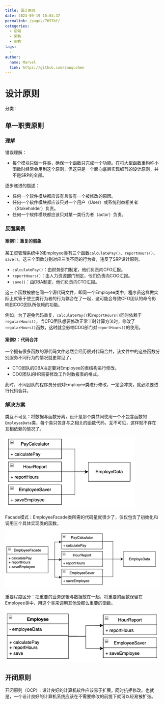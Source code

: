 ```yaml
---
title: 设计原则
date: 2023-09-19 15:03:37
permalink: /pages/7697bf/
categories:
  - 后端
  - 架构
  - 架构
tags:
  - 
author: 
  name: Marvel
  link: https://github.com/zouquchen
---
```

# 设计原则

分类：





## 单一职责原则

### 理解

错误理解：

- 每个模块只做一件事，确保一个函数只完成一个功能。在将大型函数重构称小函数时经常会用到这个原则，但这只是一个面向底层实现细节的设计原则，并不是SRP的全部。

逐步递进的描述：

- 任何一个软件模块都应该有且仅有一个被修改的原因。
- 任何一个软件模块都应该只对一个用户（User）或系统利益相关者（Stakeholder）负责。
- 任何一个软件模块都应该只对某一类行为者（actor）负责。

### 反面案例

#### 案例1：重复的假象

某工资管理系统中的Employee类有三个函数`calculatePay()`、`reportHours()`、`save()`。这三个函数分别对应三类不同的行为者，违反了SRP设计原则。

- `calculatePay()`：由财务部门制定，他们负责向CFO汇报。
- `reportHours()`：由人力资源部门制定，他们负责向COO汇报。
- `save()`：由DBA制定，他们负责向CTO汇报。

这三个函数被放在同一个源代码文件，即同一个Employee类中，程序员这样做实际上就等于使三类行为者的行为耦合在了一起，这可能会导致CFO团队的命令影响到COO团队所依赖的功能。

例如，为了避免代码重复，`calculatePay()`和`reportHours()`同时依赖于`regularHours()`，当CFO团队想要修改正常工时计算方法时，修改了`regularHours()`函数，这时就会影响COO部门对`reportHours()`的使用。

#### 案例2：代码合并

一个拥有很多函数的源代码文件必然会经历很对代码合并，该文件中的这些函数分别服务不同行为的情况就更常见了。

- CTO团队的DBA决定要对Employee的表结构进行修改。
- COO团队的HR需要修改工作时数报表的格式。

此时，不同团队的程序员分别对Employee类进行修改，一定会冲突，就必须要进行代码合并。

### 解决方案

类互不可见：将数据与函数分离，设计是那个类共同使用一个不包含函数的`EmployeeData`类，每个类只包含与之相关的函数代码，互不可见，这样就不存在互相依赖的情况了。

<img src="https://raw.githubusercontent.com/zouquchen/Images/main/imgs2023/08/image-20231123121702462.png" alt="image-20231123121702462" style="zoom: 67%;" />

Facade模式：EmployeeFacade类所需的代码量就很少了，仅仅包含了初始化和调用三个具体实现类的函数。

<img src="https://raw.githubusercontent.com/zouquchen/Images/main/imgs2023/08/image-20231123122024913.png" alt="image-20231123122024913" style="zoom:60%;" />

重要程度区分：把重要的业务逻辑与数据放在一起，将重要的函数保留在Employee类中，用这个类来调用其他没那么重要的函数。

<img src="https://raw.githubusercontent.com/zouquchen/Images/main/imgs2023/08/image-20231123122403155.png" alt="image-20231123122403155" style="zoom:80%;" />

## 开闭原则

开闭原则（OCP）：设计良好的计算机软件应该易于扩展，同时抗拒修改。也就是，一个设计良好的计算机系统应该在不需要修改的前提下就可以轻易被扩张。


